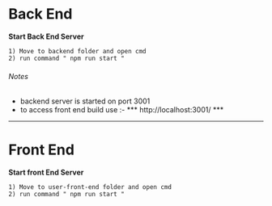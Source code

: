 # Back End
**Start Back End Server**

```
1) Move to backend folder and open cmd
2) run command " npm run start "

```
###### Notes 

- backend server is started on port 3001
- to access front end build use :- *** http://localhost:3001/ ***

-------------------------------------------------------------------------------------------
# Front End
**Start front End Server**

```
1) Move to user-front-end folder and open cmd
2) run command " npm run start "

```

